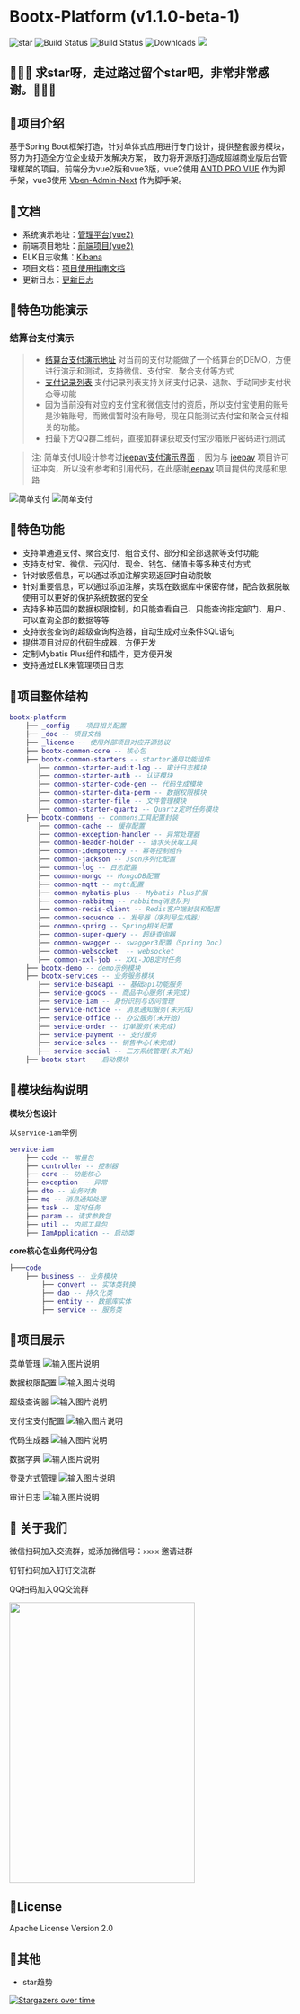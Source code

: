 # Bootx-Platform (v1.1.0-beta-1)

<p>
 <img src='https://gitee.com/bootx/bootx-platform/badge/star.svg?theme=dark' alt='star'/>
 <img src="https://img.shields.io/badge/Boot%20Platform-1.1.0.beta.1-success.svg" alt="Build Status"/>
 <img src="https://img.shields.io/badge/Author-Bootx-orange.svg" alt="Build Status"/>
 <img src="https://img.shields.io/badge/Spring%20Boot-2.6.7-blue.svg" alt="Downloads"/>
 <img src="https://img.shields.io/badge/license-Apache%20License%202.0-green.svg"/>
</p>

## 🙏🙏🙏 求star呀，走过路过留个star吧，非常非常感谢。🙏🙏🙏

## 🍈项目介绍

基于Spring Boot框架打造，针对单体式应用进行专门设计，提供整套服务模块，努力为打造全方位企业级开发解决方案，
致力将开源版打造成超越商业版后台管理框架的项目。前端分为vue2版和vue3版，vue2使用 [ANTD PRO VUE](https://pro.antdv.com/) 作为脚手架，vue3使用 [Vben-Admin-Next](https://vvbin.cn/doc-next/) 作为脚手架。

## 🍒文档

- 系统演示地址：[管理平台(vue2)](http://web.platform.bootx.cn/) 
- 前端项目地址：[前端项目(vue2)](https://gitee.com/bootx/bootx-platform-ui) 
- ELK日志收集：[Kibana](http://elk.dev.bootx.cn:5601/app/discove)
- 项目文档：[项目使用指南文档](https://www.yuque.com/bootx/bootx-platform/)
- 更新日志：[更新日志](./_doc/ChangeLog.md)

## 🚩特色功能演示

### 结算台支付演示
> 
> - [结算台支付演示地址](http://web.platform.bootx.cn/cashier ) 对当前的支付功能做了一个结算台的DEMO，方便进行演示和测试，支持微信、支付宝、聚合支付等方式
> - [支付记录列表](http://web.platform.bootx.cn/payment/order/payment) 支付记录列表支持关闭支付记录、退款、手动同步支付状态等功能
> - 因为当前没有对应的支付宝和微信支付的资质，所以支付宝使用的账号是沙箱账号，而微信暂时没有账号，现在只能测试支付宝和聚合支付相关的功能。
> - 扫最下方QQ群二维码，直接加群课获取支付宝沙箱账户密码进行测试

> 注: 简单支付UI设计参考过[jeepay支付演示界面](https://www.jeequan.com/demo/jeepay_cashier.html) ，因为与 [jeepay](https://gitee.com/jeequan/jeepay) 项目许可证冲突，所以没有参考和引用代码，在此感谢[jeepay](https://gitee.com/jeequan/jeepay) 项目提供的灵感和思路

![简单支付](https://oscimg.oschina.net/oscnet/up-2afe305355141ae9398e3b056052596e1f8.png "结算台.png")
![简单支付](https://oscimg.oschina.net/oscnet/up-5bc7d0b52ef2cc734798f7854c81df69cca.png "支付记录列表.png")


## 🍎特色功能
- 支持单通道支付、聚合支付、组合支付、部分和全部退款等支付功能
- 支持支付宝、微信、云闪付、现金、钱包、储值卡等多种支付方式
- 针对敏感信息，可以通过添加注解实现返回时自动脱敏
- 针对重要信息，可以通过添加注解，实现在数据库中保密存储，配合数据脱敏使用可以更好的保护系统数据的安全
- 支持多种范围的数据权限控制，如只能查看自己、只能查询指定部门、用户、可以查询全部的数据等等
- 支持嵌套查询的超级查询构造器，自动生成对应条件SQL语句
- 提供项目对应的代码生成器，方便开发
- 定制Mybatis Plus组件和插件，更方便开发
- 支持通过ELK来管理项目日志

## 🥞项目整体结构
```lua
bootx-platform 
    ├── _config -- 项目相关配置
    ├── _doc -- 项目文档
    ├── _license -- 使用外部项目对应开源协议
    ├── bootx-common-core -- 核心包
    ├── bootx-common-starters -- starter通用功能组件
       ├── common-starter-audit-log -- 审计日志模块
       ├── common-starter-auth -- 认证模块
       ├── common-starter-code-gen -- 代码生成模块
       ├── common-starter-data-perm -- 数据权限模块
       ├── common-starter-file -- 文件管理模块
       ├── common-starter-quartz -- Quartz定时任务模块
    ├── bootx-commons -- commons工具配置封装
       ├── common-cache -- 缓存配置
       ├── common-exception-handler -- 异常处理器
       ├── common-header-holder -- 请求头获取工具
       ├── common-idempotency -- 幂等控制组件
       ├── common-jackson -- Json序列化配置
       ├── common-log -- 日志配置
       ├── common-mongo -- MongoDB配置
       ├── common-mqtt -- mqtt配置
       ├── common-mybatis-plus -- Mybatis Plus扩展
       ├── common-rabbitmq -- rabbitmq消息队列
       ├── common-redis-client -- Redis客户端封装和配置
       ├── common-sequence -- 发号器（序列号生成器）
       ├── common-spring -- Spring相关配置
       ├── common-super-query -- 超级查询器
       ├── common-swagger -- swagger3配置（Spring Doc）
       ├── common-websocket  -- websocket
       ├── common-xxl-job -- XXL-JOB定时任务
    ├── bootx-demo -- demo示例模块
    ├── bootx-services -- 业务服务模块
       ├── service-baseapi -- 基础api功能服务
       ├── service-goods -- 商品中心服务(未完成)
       ├── service-iam -- 身份识别与访问管理
       ├── service-notice -- 消息通知服务(未完成)
       ├── service-office -- 办公服务(未开始)
       ├── service-order -- 订单服务(未完成)
       ├── service-payment -- 支付服务
       ├── service-sales -- 销售中心(未完成)
       ├── service-social -- 三方系统管理(未开始)
    ├── bootx-start -- 启动模块
```
## 🍇模块结构说明

**模块分包设计**

以`service-iam`举例
```lua
service-iam 
    ├── code -- 常量包
    ├── controller -- 控制器
    ├── core -- 功能核心
    ├── exception -- 异常
    ├── dto -- 业务对象
    ├── mq -- 消息通知处理
    ├── task -- 定时任务
    ├── param -- 请求参数包
    ├── util -- 内部工具包
    ├── IamApplication -- 启动类
```
**core核心包业务代码分包**

```lua
├───code 
    ├── business -- 业务模块
        ├── convert -- 实体类转换
        ├── dao -- 持久化类
        ├── entity -- 数据库实体
        ├── service -- 服务类
```

## 🍌项目展示
菜单管理
![输入图片说明](https://oscimg.oschina.net/oscnet/up-19866964c4d12e197daf9f33d51f0f30564.png)

数据权限配置
![输入图片说明](https://oscimg.oschina.net/oscnet/up-1dbbb058d0d00b0a8d36998ccf26208fc7e.png)

超级查询器
![输入图片说明](https://oscimg.oschina.net/oscnet/up-b888976cccac630663bf55cb7689ab39333.png)

支付宝支付配置
![输入图片说明](https://oscimg.oschina.net/oscnet/up-5c4fd5380463596db224c3d27329c494ace.png)

代码生成器
![输入图片说明](https://oscimg.oschina.net/oscnet/up-38cdcb4928d7495f0c73fa6eaf4f5ede6fd.png)

数据字典
![输入图片说明](https://oscimg.oschina.net/oscnet/up-3c8b4bf1483744c04f8147fc61d5dc51b95.png)

登录方式管理
![输入图片说明](https://oscimg.oschina.net/oscnet/up-6cf4a123e2c26a3db5786b2cd264d52c4d8.png)

审计日志
![输入图片说明](https://oscimg.oschina.net/oscnet/up-7ac60f7ab581abdd60c8ae2184e001361a1.png)
##  🥪 关于我们

微信扫码加入交流群，或添加微信号：`xxxx` 邀请进群


钉钉扫码加入钉钉交流群


QQ扫码加入QQ交流群
<p>

<img src="https://oscimg.oschina.net/oscnet/up-ac1a8f8221203de2b5cbc6a461a26199b95.jpg" width = "330" height = "500"/>
</p>

## 🍷License

Apache License Version 2.0

## 🥂其他

- star趋势 

[![Stargazers over time](https://whnb.wang/stars/bootx/bootx-platform)](https://whnb.wang)